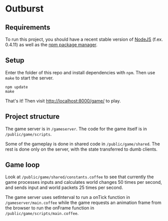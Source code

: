 Outburst
========

## Requirements

To run this project, you should have a recent stable version of [NodeJS](http://nodejs.org) 
(f.ex. 0.4.11) as well as the [npm package manager](https://github.com/isaacs/npm).

## Setup

Enter the folder of this repo and install dependencies with ``npm``. Then use ``make`` to 
start the server.

    npm update
    make

That's it! Then visit [http://localhost:8000/game/]() to play.

## Project structure

The game server is in `/gameserver`. The code for the game itself is in `/public/game/scripts`.

Some of the gameplay is done in shared code in `/public/game/shared`. The rest is done only on the
server, with the state transferred to dumb clients.

## Game loop

Look at `/public/game/shared/constants.coffee` to see that currently the game processes inputs
and calculates world changes 50 times per second, and sends input and world packets 25 times per second.

The game server uses setInterval to run a onTick function in `/gameserver/main.coffee` while the game
requests an animation frame from the browser to run the onFrame function in `/public/game/scripts/main.coffee`.